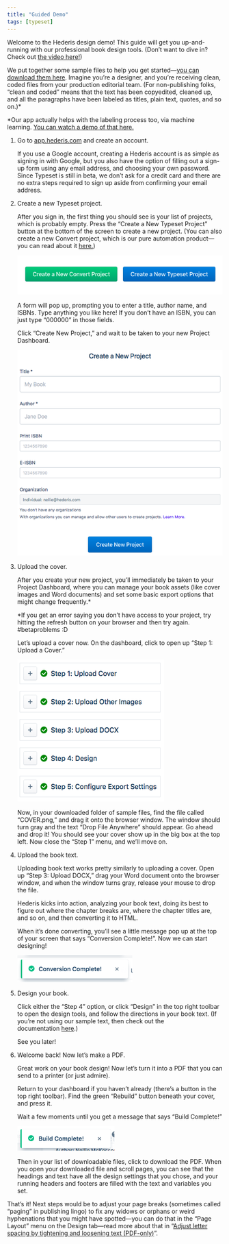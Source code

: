 ```yaml
---
title: "Guided Demo"
tags: [typeset]
---
```

 
<html><body><section data-type="chapter" class="hsecchapter" data-hederis-type="hsecchapter" id="guided-demo" data-pi-attrs="id: guided-demo; data-tags: typeset;" role="doc-chapter" data-tags="typeset" data-author-name=" " data-book-title=" " title="Guided Demo"><p class="hblkp" data-hederis-type="hblkp" id="pSk0bHzV0">Welcome to the Hederis design demo! This guide will get you up-and-running with our professional book design tools. (Don&#8217;t want to dive in? Check out&#160;<a href="https://youtu.be/KjJA1HvvEhw" target="_blank" data-hederis-type="hspana" id="pKjoDsdC9"><span class="Hyperlink" data-hederis-type="hspnspan" id="p9DnxGYaN">the video here!</span></a>)</p><p class="hblkp" data-hederis-type="hblkp" id="pl1jCxq2i">We put together some sample files to help you get started&#8212;<a href="https://www.dropbox.com/s/0t99hotj0svng8h/hederis-demo-files.zip?dl=0" target="_blank" data-hederis-type="hspana" id="pA3OqvG9X"><span class="Hyperlink" data-hederis-type="hspnspan" id="p691sQxAW">you can download them here</span></a>. Imagine you&#8217;re a designer, and you&#8217;re receiving clean, coded files from your production editorial team. (For non-publishing folks, &#8220;clean and coded&#8221; means that the text has been copyedited, cleaned up, and all the paragraphs have been labeled as titles, plain text, quotes, and so on.)*</p><p class="hblkp" data-hederis-type="hblkp" id="pdhO1SEUg">*Our app actually helps with the labeling process too, via machine learning.&#160;<a href="https://www.youtube.com/embed/vyuVLK4JIkg" target="_blank" data-hederis-type="hspana" id="pQnMPDYCP"><span class="Hyperlink" data-hederis-type="hspnspan" id="pu30wTjkz">You can watch a demo of that here.</span></a></p><ol class="hwprnumlist" data-hederis-type="hwprnumlist" id="puCUwmP7q"><li class="hblkoli" data-hederis-type="hblkoli" id="liqxNKuKqx"><p class="hblkoli" data-hederis-type="hblklip" id="pYWrWdvI4">Go to&#160;<a href="http://app.hederis.com/" target="_blank" data-hederis-type="hspana" id="pTcLoD8dj"><span class="Hyperlink" data-hederis-type="hspnspan" id="pBCbyaOw9">app.hederis.com</span></a>&#160;and create an account.</p><p class="hblklicont" data-hederis-type="hblklicont" id="pPIZyfh60">If you use a Google account, creating a Hederis account is as simple as signing in with Google, but you also have the option of filling out a sign-up form using any email address, and choosing your own password. Since Typeset is still in beta, we don&#8217;t ask for a credit card and there are no extra steps required to sign up aside from confirming your email address.</p></li><li class="hblkoli" data-hederis-type="hblkoli" id="liPE1B6jWk"><p class="hblkoli" data-hederis-type="hblklip" id="p1j6aMAcQ">Create a new Typeset project.</p><p class="hblklicont" data-hederis-type="hblklicont" id="p9hxrCalB">After you sign in, the first thing you should see is your list of projects, which is probably empty. Press the &#8220;Create a New Typeset Project&#8221; button at the bottom of the screen to create a new project. (You can also create a new Convert project, which is our pure automation product&#8212;you can read about it&#160;<a href="https://www.hederis.com/products.html" target="_blank" data-hederis-type="hspana" id="psTlOex9K"><span class="Hyperlink" data-hederis-type="hspnspan" id="ppjnsYf40">here.</span></a>)</p><img data-hederis-type="hblkimg" class="hblkimg" id="pp4T8oAlz" src="/images/createprojectbutton.png" data-img-src="/images/createprojectbutton.png"/><p class="hblklicont" data-hederis-type="hblklicont" id="pjDY3JlgV">A form will pop up, prompting you to enter a title, author name, and ISBNs. Type anything you like here! If you don&#8217;t have an ISBN, you can just type &#8220;000000&#8221; in those fields.</p><p class="hblklicont" data-hederis-type="hblklicont" id="pazEEQUly">Click &#8220;Create New Project,&#8221; and wait to be taken to your new Project Dashboard.</p><img data-hederis-type="hblkimg" class="hblkimg" id="pWzyfvicC" src="/images/createnewproject.png" data-img-src="/images/createnewproject.png"/></li><li class="hblkoli" data-hederis-type="hblkoli" id="ligvsFTPxc"><p class="hblkoli" data-hederis-type="hblklip" id="pBzfnLkoU">Upload the cover.</p><p class="hblklicont" data-hederis-type="hblklicont" id="phM86pm4K">After you create your new project, you&#8217;ll immediately be taken to your Project Dashboard, where you can manage your book assets (like cover images and Word documents) and set some basic export options that might change frequently.*</p><p class="hblklicont" data-hederis-type="hblklicont" id="pPRPYiY4G">*If you get an error saying you don&#8217;t have access to your project, try hitting the refresh button on your browser and then try again. #betaproblems :D</p><p class="hblklicont" data-hederis-type="hblklicont" id="plLHtar2T">Let&#8217;s upload a cover now. On the dashboard, click to open up &#8220;Step 1: Upload a Cover.&#8221;</p><img data-hederis-type="hblkimg" class="hblkimg" id="px1s2UR0g" src="/images/uploadacover.png" data-img-src="/images/uploadacover.png"/><p class="hblklicont" data-hederis-type="hblklicont" id="pvsnkFQYS">Now, in your downloaded folder of sample files, find the file called &#8220;COVER.png,&#8221; and drag it onto the browser window. The window should turn gray and the text &#8220;Drop File Anywhere&#8221; should appear. Go ahead and drop it! You should see your cover show up in the big box at the top left. Now close the &#8220;Step 1&#8221; menu, and we&#8217;ll move on.</p></li><li class="hblkoli" data-hederis-type="hblkoli" id="ligPCw3GC9"><p class="hblkoli" data-hederis-type="hblklip" id="pEy4ChiN2">Upload the book text.</p><p class="hblklicont" data-hederis-type="hblklicont" id="pIVjUEpwo">Uploading book text works pretty similarly to uploading a cover. Open up &#8220;Step 3: Upload DOCX,&#8221; drag your Word document onto the browser window, and when the window turns gray, release your mouse to drop the file.</p><p class="hblklicont" data-hederis-type="hblklicont" id="pM9lyGqoV">Hederis kicks into action, analyzing your book text, doing its best to figure out where the chapter breaks are, where the chapter titles are, and so on, and then converting it to HTML.</p><p class="hblklicont" data-hederis-type="hblklicont" id="pGiXFZyTZ">When it&#8217;s done converting, you&#8217;ll see a little message pop up at the top of your screen that says &#8220;Conversion Complete!&#8221;. Now we can start designing!</p><img data-hederis-type="hblkimg" class="hblkimg" id="pQIefo4Iw" src="/images/conversioncomplete.png" data-img-src="/images/conversioncomplete.png"/></li><li class="hblkoli" data-hederis-type="hblkoli" id="liW1UdqHAZ"><p class="hblkoli" data-hederis-type="hblklip" id="p1oK5Xi36">Design your book.</p><p class="hblklicont" data-hederis-type="hblklicont" id="p1eyCX7qx">Click either the &#8220;Step 4&#8221; option, or click &#8220;Design&#8221; in the top right toolbar to open the design tools, and follow the directions in your book text. (If you&#8217;re not using our sample text, then check out the documentation&#160;<a href="https://www.hederis.com/demo.html" target="_blank" data-hederis-type="hspana" id="p9P1vcc9Q"><span class="Hyperlink" data-hederis-type="hspnspan" id="pergrQk68">here</span></a>.)</p><p class="hblklicont" data-hederis-type="hblklicont" id="pewF3Gnpd">See you later!</p></li><li class="hblkoli" data-hederis-type="hblkoli" id="liV5NgbQu9"><p class="hblkoli" data-hederis-type="hblklip" id="pCL5F9qmB">Welcome back! Now let&#8217;s make a PDF.</p><p class="hblklicont" data-hederis-type="hblklicont" id="pdKYNPrep">Great work on your book design! Now let&#8217;s turn it into a PDF that you can send to a printer (or just admire).</p><p class="hblklicont" data-hederis-type="hblklicont" id="ped0L7kpb">Return to your dashboard if you haven&#8217;t already (there&#8217;s a button in the top right toolbar). Find the green &#8220;Rebuild&#8221; button beneath your cover, and press it.</p><p class="hblklicont" data-hederis-type="hblklicont" id="pa0Ki2xBl">Wait a few moments until you get a message that says &#8220;Build Complete!&#8221;</p><img data-hederis-type="hblkimg" class="hblkimg" id="pX99Iff2M" src="/images/buildcomplete.png" data-img-src="/images/buildcomplete.png"/><p class="hblklicont" data-hederis-type="hblklicont" id="paajjmfgQ">Then in your list of downloadable files, click to download the PDF. When you open your downloaded file and scroll pages, you can see that the headings and text have all the design settings that you chose, and your running headers and footers are filled with the text and variables you set.</p></li></ol><p class="hblkp" data-hederis-type="hblkp" id="p6gkkOr84">That&#8217;s it! Next steps would be to adjust your page breaks (sometimes called &#8220;paging&#8221; in publishing lingo) to fix any widows or orphans or weird hyphenations that you might have spotted&#8212;you can do that in the &#8220;Page Layout&#8221; menu on the Design tab&#8212;read more about that in &#8220;<a href="{% link _docs/page-layout-menu.md %}" data-hederis-type="hspana" id="pdeG6Bh2W"><span class="Hyperlink" data-hederis-type="hspnspan" id="prQLeWwxG">Adjust letter spacing by tightening and loosening text (PDF-only)</span></a>&#8221;.</p></section></body></html>
